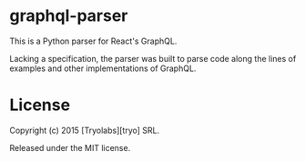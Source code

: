 # graphql-parser

This is a Python parser for React's GraphQL.

Lacking a specification, the parser was built to parse code along the lines of
examples and other implementations of GraphQL.

# License

Copyright (c) 2015 [Tryolabs][tryo] SRL.

Released under the MIT license.
